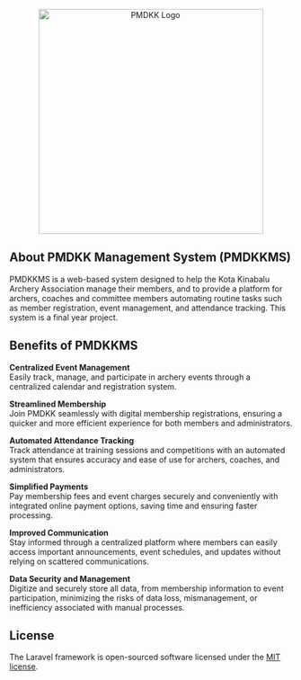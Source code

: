<p align="center">
    <a>
        <img src="images/pmdkkLogo.png" width="400" alt="PMDKK Logo">
    </a>
</p>

## About PMDKK Management System (PMDKKMS)

PMDKKMS is a web-based system designed to help the Kota Kinabalu Archery Association manage their members, and to provide a platform for archers, coaches and committee members automating routine tasks such as member registration, event management, and attendance tracking. This system is a final year project.

## Benefits of PMDKKMS

**Centralized Event Management**  
Easily track, manage, and participate in archery events through a centralized calendar and registration system.

**Streamlined Membership**  
Join PMDKK seamlessly with digital membership registrations, ensuring a quicker and more efficient experience for both members and administrators.

**Automated Attendance Tracking**  
Track attendance at training sessions and competitions with an automated system that ensures accuracy and ease of use for archers, coaches, and administrators.

**Simplified Payments**  
Pay membership fees and event charges securely and conveniently with integrated online payment options, saving time and ensuring faster processing.

**Improved Communication**  
Stay informed through a centralized platform where members can easily access important announcements, event schedules, and updates without relying on scattered communications.

**Data Security and Management**  
Digitize and securely store all data, from membership information to event participation, minimizing the risks of data loss, mismanagement, or inefficiency associated with manual processes.

## License

The Laravel framework is open-sourced software licensed under the [MIT license](https://opensource.org/licenses/MIT).

